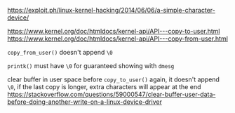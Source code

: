 https://exploit.ph/linux-kernel-hacking/2014/06/06/a-simple-character-device/

https://www.kernel.org/doc/htmldocs/kernel-api/API---copy-to-user.html
https://www.kernel.org/doc/htmldocs/kernel-api/API---copy-from-user.html

`copy_from_user()` doesn't append `\0`

`printk()` must have `\0` for guaranteed showing with `dmesg`

clear buffer in user space before `copy_to_user()` again,
it doesn't append `\0`,
if the last copy is longer,
extra characters will appear at the end
https://stackoverflow.com/questions/59000547/clear-buffer-user-data-before-doing-another-write-on-a-linux-device-driver
